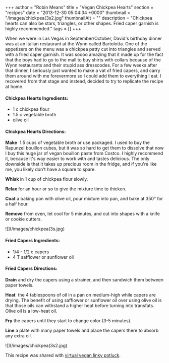 +++
author = "Robin Means"
title = "Vegan Chickpea Hearts"
section = "recipes"
date = "2013-12-30 05:04:34 +0000"
thumbnail = "/images/chickpea(3s2.jpg"
thumbnailAlt = ""
description = "Chickpea hearts can also be stars, triangles, or other shapes. Fried caper garnish is highly recommended."
tags = []
+++

When we were in Las Vegas in September/October, David's birthday dinner was at an italian restaurant at the Wynn called Bartolotta. One of the appetizers on the menu was a chickpea patty cut into triangles and served with a fried caper garnish. It was soooo amazing that it made up for the fact that the boys had to go to the mall to buy shirts with collars because of the Wynn restaurants and their stupid ass dresscodes. For a few weeks after that dinner, I seriously just wanted to make a vat of fried capers, and carry them around with me forevermore so I could add them to everything I eat. I recovered from that stage and instead, decided to try to replicate the recipe at home.

#### Chickpea Hearts Ingredients:

- 1 c chickpea flour
- 1.5 c vegetable broth
- olive oil

#### Chickpea Hearts Directions:

**Make** &nbsp;1.5 cups of vegetable broth or use packaged. I used to buy the Rapunzel bouillon&nbsp;cubes, but it was so hard to get them to dissolve that now I buy this huge jar of vegan bouillon&nbsp;paste from Costco. I highly recommend it, because it's way easier to work with and tastes delicious. The only downside is that it takes up precious room in the fridge, and if you're like me, you likely don't have a square to spare.

**Whisk** in 1 cup of chickpea flour slowly.

**Relax** for an hour or so to give the mixture time to thicken.

**Coat** a baking pan with olive oil, pour mixture into pan, and bake at 350° for a half hour.

**Remove** from oven, let cool for 5 minutes, and cut into shapes with a knife or cookie cutters.

![](/images/chickpea(3s.jpg)

#### Fried Capers Ingredients:

- 1/4 - 1/2 c capers
- 4 T safflower or sunflower oil

#### Fried Capers Directions:

**Drain** and dry the capers using a strainer, and then sandwich them between paper towels.

**Heat** &nbsp;the 4 tablespoons of oil in a pan on medium-high while capers are drying. The benefit of using safflower or sunflower oil over using olive oil is that those oils can withstand a higher heat before turning into transfats. Olive oil is a low-heat oil.

**Fry** the capers until they start to change color (3-5 minutes).

**Line** a plate with many paper towels and place the capers there to absorb any extra oil.

![](/images/chickpea(3s2.jpg)













This recipe was shared with [virtual vegan linky potluck](http://canned-time.com/august-27th-linky/).


